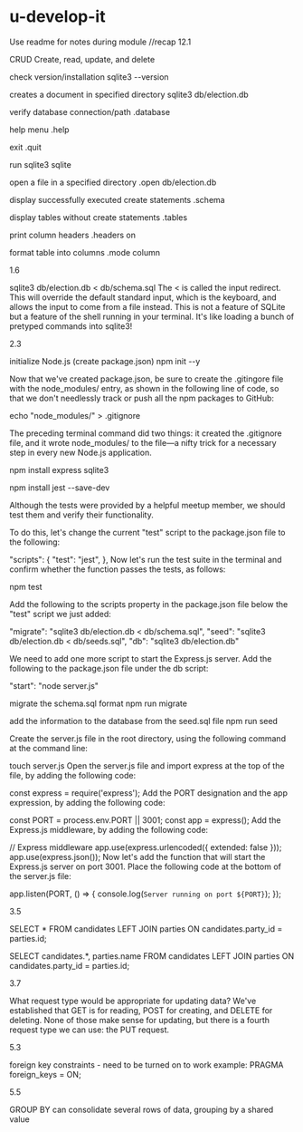 # u-develop-it

Use readme for notes during module //recap 12.1

CRUD
Create, read, update, and delete

check version/installation
sqlite3 --version

creates a document in specified directory
sqlite3 db/election.db

verify database connection/path
.database

help menu
.help

exit
.quit

run sqlite3
sqlite

open a file in a specified directory
.open db/election.db

display successfully executed create statements
.schema

display tables without create statements
.tables

print column headers
.headers on

format table into columns
.mode column

1.6

sqlite3 db/election.db < db/schema.sql
The < is called the input redirect. This will override the default standard input, which is the keyboard, and allows the input to come from a file instead. This is not a feature of SQLite but a feature of the shell running in your terminal. It's like loading a bunch of pretyped commands into sqlite3!

2.3

initialize Node.js (create package.json)
npm init --y

Now that we've created package.json, be sure to create the .gitingore file with the node_modules/ entry, as shown in the following line of code, so that we don't needlessly track or push all the npm packages to GitHub:

echo "node_modules/" > .gitignore

The preceding terminal command did two things: it created the .gitignore file, and it wrote node_modules/ to the file—a nifty trick for a necessary step in every new Node.js application.

npm install express sqlite3

npm install jest --save-dev

Although the tests were provided by a helpful meetup member, we should test them and verify their functionality.

To do this, let's change the current "test" script to the package.json file to the following:

"scripts": {
    "test": "jest",
  },
Now let's run the test suite in the terminal and confirm whether the function passes the tests, as follows:

npm test

Add the following to the scripts property in the package.json file below the "test" script we just added:

"migrate": "sqlite3 db/election.db < db/schema.sql",
"seed": "sqlite3 db/election.db < db/seeds.sql",
"db": "sqlite3 db/election.db"

We need to add one more script to start the Express.js server. Add the following to the package.json file under the db script:

"start": "node server.js"

migrate the schema.sql format
npm run migrate

add the information to the database from the seed.sql file
npm run seed

Create the server.js file in the root directory, using the following command at the command line:

touch server.js
Open the server.js file and import express at the top of the file, by adding the following code:

const express = require('express');
Add the PORT designation and the app expression, by adding the following code:

const PORT = process.env.PORT || 3001;
const app = express();
Add the Express.js middleware, by adding the following code:

// Express middleware
app.use(express.urlencoded({ extended: false }));
app.use(express.json());
Now let's add the function that will start the Express.js server on port 3001. Place the following code at the bottom of the server.js file:

app.listen(PORT, () => {
  console.log(`Server running on port ${PORT}`);
});

3.5

SELECT * FROM candidates
LEFT JOIN parties ON candidates.party_id = parties.id;

SELECT candidates.*, parties.name
FROM candidates
LEFT JOIN parties ON candidates.party_id = parties.id;

3.7

What request type would be appropriate for updating data? 
We've established that GET is for reading, 
POST for creating, 
and DELETE for deleting. 
None of those make sense for updating, but there is a fourth request type we can use: the PUT request.

5.3

foreign key constraints - need to be turned on to work
example:
PRAGMA foreign_keys = ON;

5.5

GROUP BY can consolidate several rows of data, grouping by a shared value